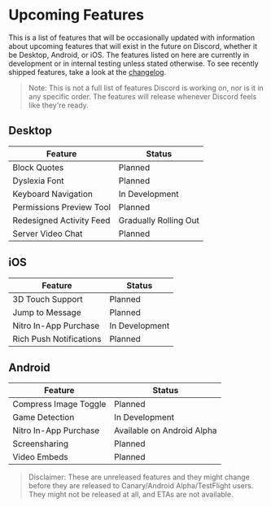 <!-- TITLE: Upcoming Features -->
<!-- SUBTITLE: A quick summary of Upcoming Features -->

# Upcoming Features
This is a list of features that will be occasionally updated with information about upcoming features that will exist in the future on Discord, whether it be Desktop, Android, or iOS. The features listed on here are currently in development or in internal testing unless stated otherwise. To see recently shipped features, take a look at the [changelog](/changelog).

> Note: This is not a full list of features Discord is working on, nor is it in any specific order. The features will release whenever Discord feels like they're ready.

## Desktop

| Feature |	Status |
|---------|---------|
| Block Quotes | Planned |
| Dyslexia Font | Planned |
| Keyboard Navigation | In Development |
| Permissions Preview Tool | Planned |
| Redesigned Activity Feed | Gradually Rolling Out |
| Server Video Chat | Planned |

## iOS
| Feature | Status	|
|---------|---------|
| 3D Touch Support | Planned |
| Jump to Message | Planned |
| Nitro In-App Purchase | In Development |
| Rich Push Notifications | Planned |

## Android
| Feature | Status |
|---------|--------|
| Compress Image Toggle | Planned |
| Game Detection | In Development |
| Nitro In-App Purchase | Available on Android Alpha |
| Screensharing | Planned |
| Video Embeds | Planned |

> Disclaimer: These are unreleased features and they might change before they are released to Canary/Android Alpha/TestFlight users. They might not be released at all, and ETAs are not available.

